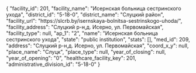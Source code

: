 {
    "facility_id": 201,
    "facility_name": "Исернская больница сестринского ухода",
    "district_id": "5-18-0",
    "district_name": "Слуцкий район",
    "facility_url": "https:\/\/slcrb.by\/isernskaya-bolnitsa-sestrinskogo-uhoda\/",
    "facility_address": "Слуцкий р-н,д. Исерно, ул. Первомайская",
    "facility_type": null,
    "ap_1": "2",
    "name": "Исернская больница сестринского ухода",
    "state": "public institution",
    "stats": [],
    "med_id": 209,
    "address": "Слуцкий р-н,д. Исерно, ул. Первомайская",
    "coord_x_y": null,
    "place_name": "Слуцк",
    "place_type": null,
    "year_of_closing": null,
    "year_of_opening": "0",
    "healthcare_facility_key": 201,
    "administrative_division_id": "5-18-0"
}